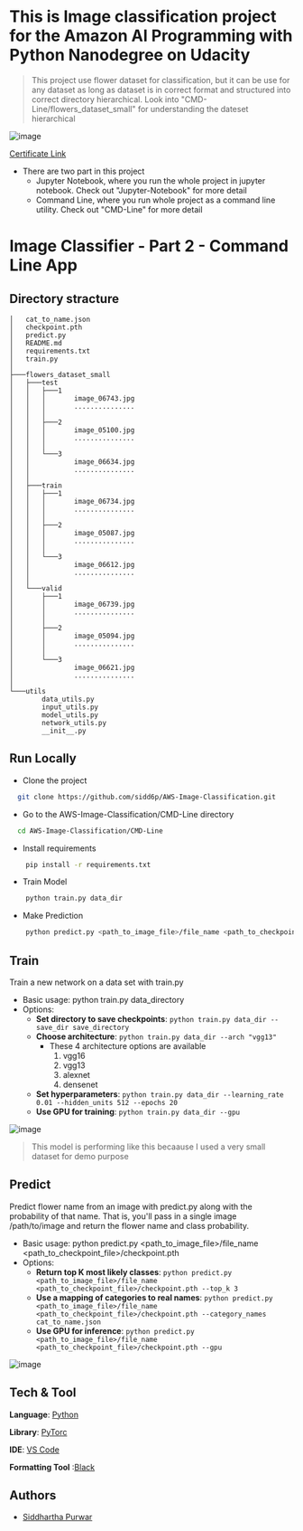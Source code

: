 # This is Image classification  project for the Amazon AI Programming with Python Nanodegree on Udacity
> This project use flower dataset for classification, but it can be use for any dataset as long as dataset is in correct format and structured into correct directory hierarchical. Look into "CMD-Line/flowers_dataset_small" for understanding the dateset hierarchical

![image](https://user-images.githubusercontent.com/91800813/234004940-2619b469-1e93-4b3b-893a-dfb54ac050a5.png)

[Certificate Link](https://drive.google.com/file/d/1NCuu7x-JIk7iJ8ZoSCSsGjbdZF3tAuyz/view?usp=share_link)

- There are two part in this project
  - Jupyter Notebook, where you run the whole project in jupyter notebook. Check out "Jupyter-Notebook" for more detail
  - Command Line, where you run whole project as a command line utility. Check out "CMD-Line" for more detail



# Image Classifier - Part 2 - Command Line App

## Directory stracture

    │   cat_to_name.json
    │   checkpoint.pth
    │   predict.py
    │   README.md
    │   requirements.txt
    │   train.py
    │
    ├───flowers_dataset_small
    │   ├───test
    │   │   ├───1
    │   │   │       image_06743.jpg
    │   │   │       ...............
    │   │   │
    │   │   ├───2
    │   │   │       image_05100.jpg
    │   │   │       ...............
    │   │   │
    │   │   └───3
    │   │           image_06634.jpg
    │   │           ...............
    │   │
    │   ├───train
    │   │   ├───1
    │   │   │       image_06734.jpg
    │   │   │       ...............
    │   │   │
    │   │   ├───2
    │   │   │       image_05087.jpg
    │   │   │       ...............
    │   │   │
    │   │   └───3
    │   │           image_06612.jpg
    │   │           ...............
    │   │
    │   └───valid
    │       ├───1
    │       │       image_06739.jpg
    │       │       ...............
    │       │
    │       ├───2
    │       │       image_05094.jpg
    │       │       ...............
    │       │
    │       └───3
    │               image_06621.jpg
    │               ...............
    │
    └───utils
            data_utils.py
            input_utils.py
            model_utils.py
            network_utils.py
            __init__.py
## Run Locally


- Clone the project

```bash
  git clone https://github.com/sidd6p/AWS-Image-Classification.git
```

- Go to the AWS-Image-Classification/CMD-Line directory
```bash
  cd AWS-Image-Classification/CMD-Line 

```
- Install requirements
```bash 
    pip install -r requirements.txt
```
- Train Model
```bash 
    python train.py data_dir 
```
- Make Prediction
```bash 
    python predict.py <path_to_image_file>/file_name <path_to_checkpoint_file>/checkpoint.pth
```

## Train
Train a new network on a data set with train.py

- Basic usage: python train.py data_directory
- Options: 
  - __Set directory to save checkpoints__: ``` python train.py data_dir --save_dir save_directory ```
  - __Choose architecture__: ```python train.py data_dir --arch "vgg13" ```
    - These 4 architecture options are available
      1. vgg16
      2. vgg13
      3. alexnet
      4. densenet
  - __Set hyperparameters__: ```python train.py data_dir --learning_rate 0.01 --hidden_units 512 --epochs 20 ```
  - __Use GPU for training__: ```python train.py data_dir --gpu ```
  
 ![image](https://user-images.githubusercontent.com/91800813/233997211-20a8e62b-a4e2-420c-bfd8-7d4b0a55a1d7.png)
 > This model is performing like this becaause I used a very small dataset for demo purpose
 
## Predict
Predict flower name from an image with predict.py along with the probability of that name. That is, you'll pass in a single image /path/to/image and return the flower name and class probability.

- Basic usage: python predict.py <path_to_image_file>/file_name <path_to_checkpoint_file>/checkpoint.pth
- Options: 
  - __Return top  K most likely classes__: ```python predict.py <path_to_image_file>/file_name <path_to_checkpoint_file>/checkpoint.pth --top_k 3 ```
  - __Use a mapping of categories to real names__: ```python predict.py <path_to_image_file>/file_name <path_to_checkpoint_file>/checkpoint.pth --category_names cat_to_name.json ```
  - __Use GPU for inference__: ```python predict.py <path_to_image_file>/file_name <path_to_checkpoint_file>/checkpoint.pth --gpu ```


![image](https://user-images.githubusercontent.com/91800813/233997428-5e5e833d-cdb9-4e7d-96c2-11dd76f86801.png)

## Tech & Tool

__Language__: [Python](https://www.python.org/)

__Library__: [PyTorc](https://en.wikipedia.org/wiki/PyTorch)

__IDE__: [VS Code](https://code.visualstudio.com/)

__Formatting Tool__ :[Black](https://github.com/psf/black)
## Authors

- [Siddhartha Purwar](https://www.linkedin.com/in/siddp6/)

